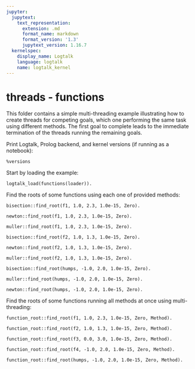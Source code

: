 ```yaml
---
jupyter:
  jupytext:
    text_representation:
      extension: .md
      format_name: markdown
      format_version: '1.3'
      jupytext_version: 1.16.7
  kernelspec:
    display_name: Logtalk
    language: logtalk
    name: logtalk_kernel
---
```


<!--
________________________________________________________________________

This file is part of Logtalk <https://logtalk.org/>  
SPDX-FileCopyrightText: 1998-2025 Paulo Moura <pmoura@logtalk.org>  
SPDX-License-Identifier: Apache-2.0

Licensed under the Apache License, Version 2.0 (the "License");
you may not use this file except in compliance with the License.
You may obtain a copy of the License at

    http://www.apache.org/licenses/LICENSE-2.0

Unless required by applicable law or agreed to in writing, software
distributed under the License is distributed on an "AS IS" BASIS,
WITHOUT WARRANTIES OR CONDITIONS OF ANY KIND, either express or implied.
See the License for the specific language governing permissions and
limitations under the License.
________________________________________________________________________
-->

# threads - functions

This folder contains a simple multi-threading example illustrating how
to create threads for competing goals, which one performing the same
task using different methods. The first goal to complete leads to the
immediate termination of the threads running the remaining goals.

Print Logtalk, Prolog backend, and kernel versions (if running as a notebook):

```logtalk
%versions
```

Start by loading the example:

```logtalk
logtalk_load(functions(loader)).
```

Find the roots of some functions using each one of provided methods:

```logtalk
bisection::find_root(f1, 1.0, 2.3, 1.0e-15, Zero).
```

<!--
Zero = 2.0.
-->

```logtalk
newton::find_root(f1, 1.0, 2.3, 1.0e-15, Zero).
```

<!--
Zero = 2.0.
-->

```logtalk
muller::find_root(f1, 1.0, 2.3, 1.0e-15, Zero).
```

<!--
Zero = 2.0.
-->

```logtalk
bisection::find_root(f2, 1.0, 1.3, 1.0e-15, Zero).
```

<!--
Zero = 1.25809265664599.
-->

```logtalk
newton::find_root(f2, 1.0, 1.3, 1.0e-15, Zero).
```

<!--
Zero = 1.25809265664599.
-->

```logtalk
muller::find_root(f2, 1.0, 1.3, 1.0e-15, Zero).
```

<!--
Zero = 1.25809265664599.
-->

```logtalk
bisection::find_root(humps, -1.0, 2.0, 1.0e-15, Zero).
```

<!--
false.
-->

```logtalk
muller::find_root(humps, -1.0, 2.0, 1.0e-15, Zero).
```

<!--
Zero = 1.29954968258.
-->

```logtalk
newton::find_root(humps, -1.0, 2.0, 1.0e-15, Zero).
```

<!--
ERROR: is/2: Arithmetic: evaluation error: `float_overflow'
-->

Find the roots of some functions running all methods at once using multi-threading:

```logtalk
function_root::find_root(f1, 1.0, 2.3, 1.0e-15, Zero, Method).
```

<!--
Zero = 2.0, Method = bisection.
-->

```logtalk
function_root::find_root(f2, 1.0, 1.3, 1.0e-15, Zero, Method).
```

<!--
Zero = 1.25809265664599, Method = newton.
-->

```logtalk
function_root::find_root(f3, 0.0, 3.0, 1.0e-15, Zero, Method).
```

<!--
Zero = 1.4142135623731, Method = newton.
-->

```logtalk
function_root::find_root(f4, -1.0, 2.0, 1.0e-15, Zero, Method).
```

<!--
Zero = -8.88178419700125e-16, Method = bisection.
-->

```logtalk
function_root::find_root(humps, -1.0, 2.0, 1.0e-15, Zero, Method).
```

<!--
Zero = 1.29954968258482, Method = muller.
-->
